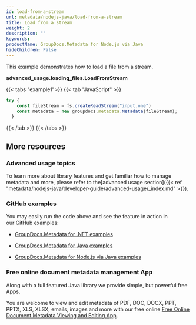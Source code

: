 ```yaml
---
id: load-from-a-stream
url: metadata/nodejs-java/load-from-a-stream
title: Load from a stream
weight: 2
description: ""
keywords: 
productName: GroupDocs.Metadata for Node.js via Java
hideChildren: False
---
```

This example demonstrates how to load a file from a stream.

**advanced\_usage.loading\_files.LoadFromStream**

{{< tabs "example1">}}
{{< tab "JavaScript" >}}
```js
try {
	const fileStream = fs.createReadStream("input.one")
    const metadata = new groupdocs.metadata.Metadata(fileStream);
  }
```
{{< /tab >}}
{{< /tabs >}}

## More resources

### Advanced usage topics

To learn more about library features and get familiar how to manage metadata and more, please refer to the[advanced usage section]({{< ref "metadata/nodejs-java/developer-guide/advanced-usage/_index.md" >}}).

### GitHub examples

You may easily run the code above and see the feature in action in our GitHub examples:

*   [GroupDocs.Metadata for .NET examples](https://github.com/groupdocs-metadata/GroupDocs.Metadata-for-.NET)
    
*   [GroupDocs.Metadata for Java examples](https://github.com/groupdocs-metadata/GroupDocs.Metadata-for-Java)

*   [GroupDocs.Metadata for Node.js via Java examples](https://github.com/groupdocs-metadata/GroupDocs.Metadata-for-Node.js-via-Java)
    

### Free online document metadata management App

Along with a full featured Java library we provide simple, but powerful free Apps.

You are welcome to view and edit metadata of PDF, DOC, DOCX, PPT, PPTX, XLS, XLSX, emails, images and more with our free online [Free Online Document Metadata Viewing and Editing App](https://products.groupdocs.app/metadata).
